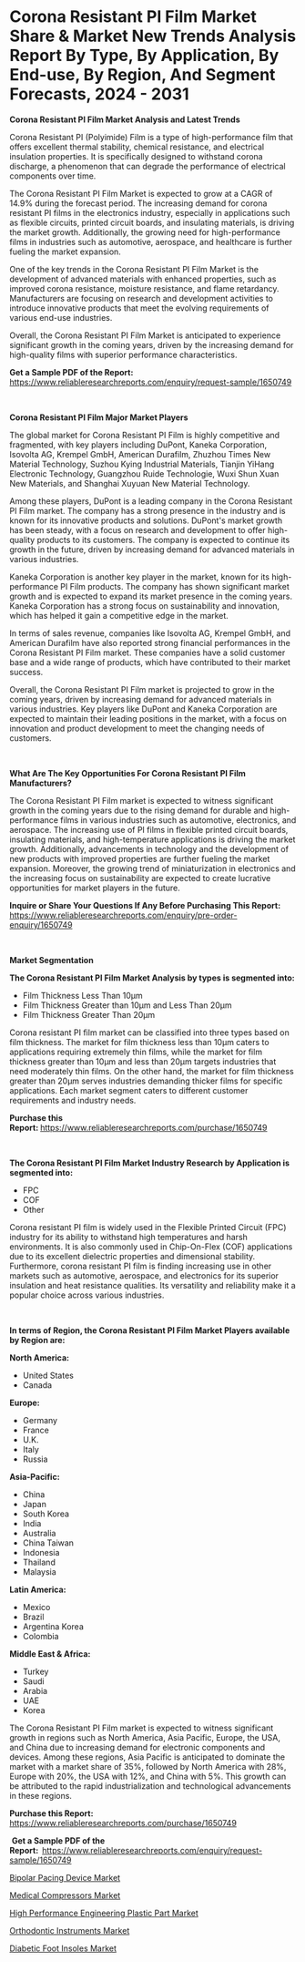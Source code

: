 <p><h1>Corona Resistant PI Film Market Share & Market New Trends Analysis Report By Type, By Application, By End-use, By Region, And Segment Forecasts, 2024 - 2031</h1></p><p><strong>Corona Resistant PI Film Market Analysis and Latest Trends</strong></p>
<p><p>Corona Resistant PI (Polyimide) Film is a type of high-performance film that offers excellent thermal stability, chemical resistance, and electrical insulation properties. It is specifically designed to withstand corona discharge, a phenomenon that can degrade the performance of electrical components over time.</p><p>The Corona Resistant PI Film Market is expected to grow at a CAGR of 14.9% during the forecast period. The increasing demand for corona resistant PI films in the electronics industry, especially in applications such as flexible circuits, printed circuit boards, and insulating materials, is driving the market growth. Additionally, the growing need for high-performance films in industries such as automotive, aerospace, and healthcare is further fueling the market expansion.</p><p>One of the key trends in the Corona Resistant PI Film Market is the development of advanced materials with enhanced properties, such as improved corona resistance, moisture resistance, and flame retardancy. Manufacturers are focusing on research and development activities to introduce innovative products that meet the evolving requirements of various end-use industries.</p><p>Overall, the Corona Resistant PI Film Market is anticipated to experience significant growth in the coming years, driven by the increasing demand for high-quality films with superior performance characteristics.</p></p>
<p><strong>Get a Sample PDF of the Report:&nbsp;</strong> <a href="https://www.reliableresearchreports.com/enquiry/request-sample/1650749">https://www.reliableresearchreports.com/enquiry/request-sample/1650749</a></p>
<p>&nbsp;</p>
<p><strong>Corona Resistant PI Film Major Market Players</strong></p>
<p><p>The global market for Corona Resistant PI Film is highly competitive and fragmented, with key players including DuPont, Kaneka Corporation, Isovolta AG, Krempel GmbH, American Durafilm, Zhuzhou Times New Material Technology, Suzhou Kying Industrial Materials, Tianjin YiHang Electronic Technology, Guangzhou Ruide Technologie, Wuxi Shun Xuan New Materials, and Shanghai Xuyuan New Material Technology. </p><p>Among these players, DuPont is a leading company in the Corona Resistant PI Film market. The company has a strong presence in the industry and is known for its innovative products and solutions. DuPont's market growth has been steady, with a focus on research and development to offer high-quality products to its customers. The company is expected to continue its growth in the future, driven by increasing demand for advanced materials in various industries.</p><p>Kaneka Corporation is another key player in the market, known for its high-performance PI Film products. The company has shown significant market growth and is expected to expand its market presence in the coming years. Kaneka Corporation has a strong focus on sustainability and innovation, which has helped it gain a competitive edge in the market.</p><p>In terms of sales revenue, companies like Isovolta AG, Krempel GmbH, and American Durafilm have also reported strong financial performances in the Corona Resistant PI Film market. These companies have a solid customer base and a wide range of products, which have contributed to their market success.</p><p>Overall, the Corona Resistant PI Film market is projected to grow in the coming years, driven by increasing demand for advanced materials in various industries. Key players like DuPont and Kaneka Corporation are expected to maintain their leading positions in the market, with a focus on innovation and product development to meet the changing needs of customers.</p></p>
<p>&nbsp;</p>
<p><strong>What Are The Key Opportunities For Corona Resistant PI Film Manufacturers?</strong></p>
<p><p>The Corona Resistant PI Film market is expected to witness significant growth in the coming years due to the rising demand for durable and high-performance films in various industries such as automotive, electronics, and aerospace. The increasing use of PI films in flexible printed circuit boards, insulating materials, and high-temperature applications is driving the market growth. Additionally, advancements in technology and the development of new products with improved properties are further fueling the market expansion. Moreover, the growing trend of miniaturization in electronics and the increasing focus on sustainability are expected to create lucrative opportunities for market players in the future.</p></p>
<p><strong>Inquire or Share Your Questions If Any Before Purchasing This Report:</strong> <a href="https://www.reliableresearchreports.com/enquiry/pre-order-enquiry/1650749">https://www.reliableresearchreports.com/enquiry/pre-order-enquiry/1650749</a></p>
<p>&nbsp;</p>
<p><strong>Market Segmentation</strong></p>
<p><strong>The Corona Resistant PI Film Market Analysis by types is segmented into:</strong></p>
<p><ul><li>Film Thickness Less Than 10µm</li><li>Film Thickness Greater than 10µm and Less Than 20µm</li><li>Film Thickness Greater Than 20µm</li></ul></p>
<p><p>Corona resistant PI film market can be classified into three types based on film thickness. The market for film thickness less than 10µm caters to applications requiring extremely thin films, while the market for film thickness greater than 10µm and less than 20µm targets industries that need moderately thin films. On the other hand, the market for film thickness greater than 20µm serves industries demanding thicker films for specific applications. Each market segment caters to different customer requirements and industry needs.</p></p>
<p><strong>Purchase this Report:&nbsp;</strong><a href="https://www.reliableresearchreports.com/purchase/1650749">https://www.reliableresearchreports.com/purchase/1650749</a></p>
<p>&nbsp;</p>
<p><strong>The Corona Resistant PI Film Market Industry Research by Application is segmented into:</strong></p>
<p><ul><li>FPC</li><li>COF</li><li>Other</li></ul></p>
<p><p>Corona resistant PI film is widely used in the Flexible Printed Circuit (FPC) industry for its ability to withstand high temperatures and harsh environments. It is also commonly used in Chip-On-Flex (COF) applications due to its excellent dielectric properties and dimensional stability. Furthermore, corona resistant PI film is finding increasing use in other markets such as automotive, aerospace, and electronics for its superior insulation and heat resistance qualities. Its versatility and reliability make it a popular choice across various industries.</p></p>
<p>&nbsp;</p>
<p><strong>In terms of Region, the Corona Resistant PI Film Market Players available by Region are:</strong></p>
<p>
    <p> <strong> North America: </strong>
        <ul>
            <li>United States</li>
            <li>Canada</li>
        </ul>
        </p> 
    <p> <strong> Europe: </strong>
        <ul>
            <li>Germany</li>
            <li>France</li>
            <li>U.K.</li>
            <li>Italy</li>
            <li>Russia</li>
        </ul>
        </p> 
    <p> <strong> Asia-Pacific: </strong>
        <ul>
            <li>China</li>
            <li>Japan</li>
            <li>South Korea</li>
            <li>India</li>
            <li>Australia</li>
            <li>China Taiwan</li>
            <li>Indonesia</li>
            <li>Thailand</li>
            <li>Malaysia</li>
        </ul>
        </p> 
    <p> <strong> Latin America: </strong>
        <ul>
            <li>Mexico</li>
            <li>Brazil</li>
            <li>Argentina Korea</li>
            <li>Colombia</li>
        </ul>
        </p> 
    <p> <strong> Middle East & Africa: </strong>
        <ul>
            <li>Turkey</li>
            <li>Saudi</li>
            <li>Arabia</li>
            <li>UAE</li>
            <li>Korea</li>
        </ul>
    </p>
    </p>
<p><p>The Corona Resistant PI Film market is expected to witness significant growth in regions such as North America, Asia Pacific, Europe, the USA, and China due to increasing demand for electronic components and devices. Among these regions, Asia Pacific is anticipated to dominate the market with a market share of 35%, followed by North America with 28%, Europe with 20%, the USA with 12%, and China with 5%. This growth can be attributed to the rapid industrialization and technological advancements in these regions.</p></p>
<p><strong>Purchase this Report: </strong><a href="https://www.reliableresearchreports.com/purchase/1650749">https://www.reliableresearchreports.com/purchase/1650749</a></p>
<p>&nbsp;<strong>Get a Sample PDF of the Report:&nbsp;&nbsp;</strong><a href="https://www.reliableresearchreports.com/enquiry/request-sample/1650749">https://www.reliableresearchreports.com/enquiry/request-sample/1650749</a></p>
<p><strong></strong></p>
<p><p><a href="https://github.com/rahu1506/Market-Research-Report-List-2/blob/main/bipolar-pacing-device-market.md">Bipolar Pacing Device Market</a></p><p><a href="https://medium.com/@judithhoffman05/medical-compressors-market-size-market-outlook-and-market-forecast-2024-to-2031-b92068872079">Medical Compressors Market</a></p><p><a href="https://github.com/juniordelafrance/Market-Research-Report-List-1/blob/main/high-performance-engineering-plastic-part-market.md">High Performance Engineering Plastic Part Market</a></p><p><a href="https://medium.com/@amypatel1993/orthodontic-instruments-market-analysis-its-cagr-market-segmentation-and-global-industry-overview-afcaf573ccf6">Orthodontic Instruments Market</a></p><p><a href="https://medium.com/@amypatel1993/diabetic-foot-insoles-market-insights-into-market-cagr-market-trends-and-growth-strategies-7501244f2105">Diabetic Foot Insoles Market</a></p></p>